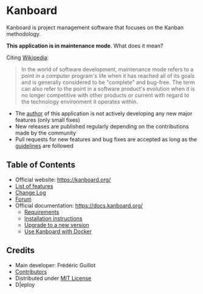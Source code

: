 Kanboard
========

Kanboard is project management software that focuses on the Kanban methodology.

**This application is in maintenance mode**. What does it mean?

Citing [Wikipedia](https://en.wikipedia.org/wiki/Maintenance_mode):

> In the world of software development, maintenance mode refers to a point in a computer program's life when it has reached all of its goals and is generally considered to be "complete" and bug-free. The term can also refer to the point in a software product's evolution when it is no longer competitive with other products or current with regard to the technology environment it operates within.

- The [author](#credits) of this application is not actively developing any new major features (only small fixes)
- New releases are published regularly depending on the contributions made by the community
- Pull requests for new features and bug fixes are accepted as long as the [guidelines](.github/pull_request_template.md) are followed

Table of Contents
-----------------

- Official website: <https://kanboard.org/>
- [List of features](https://kanboard.org/#features)
- [Change Log](https://github.com/kanboard/kanboard/blob/main/ChangeLog)
- [Forum](https://kanboard.discourse.group/)
- Official documentation: <https://docs.kanboard.org/>
    - [Requirements](https://docs.kanboard.org/v1/admin/requirements/)
    - [Installation instructions](https://docs.kanboard.org/v1/admin/installation/)
    - [Upgrade to a new version](https://docs.kanboard.org/v1/admin/upgrade/)
    - [Use Kanboard with Docker](https://docs.kanboard.org/v1/admin/docker/)

Credits
-------

- Main developer: Frédéric Guillot
- [Contributors](https://github.com/kanboard/kanboard/graphs/contributors)
- Distributed under [MIT License](https://github.com/kanboard/kanboard/blob/main/LICENSE)
- D|eploy
